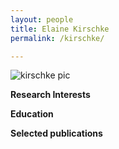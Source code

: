 ```yaml
---
layout: people
title: Elaine Kirschke
permalink: /kirschke/

---
```

![kirschke pic](../img/kirschke.jpg)


 

**Research Interests**



**Education**

 

**Selected publications**

 

